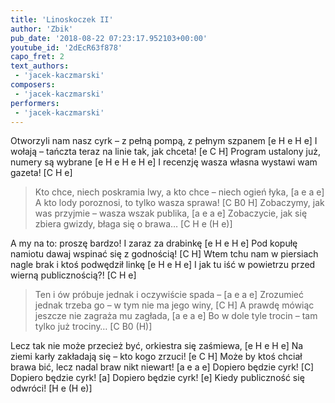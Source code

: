 ```yaml
---
title: 'Linoskoczek II'
author: 'Zbik'
pub_date: '2018-08-22 07:23:17.952103+00:00'
youtube_id: '2dEcR63f878'
capo_fret: 2
text_authors:
 - 'jacek-kaczmarski'
composers:
 - 'jacek-kaczmarski'
performers:
 - 'jacek-kaczmarski'
---
```


Otworzyli nam nasz cyrk – z pełną pompą, z pełnym szpanem [e H e H e]
I wołają – tańczta teraz na linie tak, jak chceta! [e C H]
Program ustalony już, numery są wybrane [e H e H e H e]
I recenzję wasza własna wystawi wam gazeta! [C H e]

>Kto chce, niech poskramia lwy, a kto chce – niech ogień łyka, [a e a e]
>A kto lody poroznosi, to tylko wasza sprawa! [C B0 H]
>Zobaczymy, jak was przyjmie – wasza wszak publika, [a e a e]
>Zobaczycie, jak się zbiera gwizdy, błaga się o brawa… [C H e (H e)]

A my na to: proszę bardzo! I zaraz za drabinkę [e H e H e]
Pod kopułę namiotu dawaj wspinać się z godnością! [C H]
Wtem tchu nam w piersiach nagle brak i ktoś podwędził linkę [e H e H e]
I jak tu iść w powietrzu przed wierną publicznością?! [C H e]

>Ten i ów próbuje jednak i oczywiście spada – [a e a e]
>Zrozumieć jednak trzeba go – w tym nie ma jego winy, [C H]
>A prawdę mówiąc jeszcze nie zagraża mu zagłada, [a e a e]
>Bo w dole tyle trocin – tam tylko już trociny… [C B0 (H)]

Lecz tak nie może przecież być, orkiestra się zaśmiewa, [e H e H e]
Na ziemi karły zakładają się – kto kogo zrzuci! [e C H]
Może by ktoś chciał brawa bić, lecz nadal braw nikt niewart! [a e a e]
Dopiero będzie cyrk! [C]
Dopiero będzie cyrk! [a]
Dopiero będzie cyrk! [e]
Kiedy publiczność się odwróci! [H e (H e)]